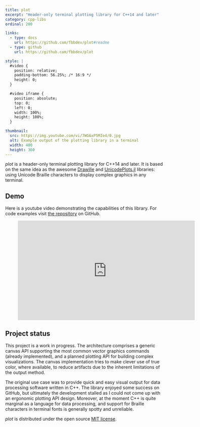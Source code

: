 ```yaml
---
title: plot
excerpt: "Header-only terminal plotting library for C++14 and later"
category: cpp-libs
ordinal: 200

links:
  - type: docs
    url: https://github.com/fbbdev/plot#readme
  - type: github
    url: https://github.com/fbbdev/plot

style: |
  #video {
    position: relative;
    padding-bottom: 56.25%; /* 16:9 */
    height: 0;
  }

  #video iframe {
    position: absolute;
    top: 0;
    left: 0;
    width: 100%;
    height: 100%;
  }

thumbnail:
  src: https://img.youtube.com/vi/7WG6xP5MIe4/0.jpg
  alt: Example output of the plotting library in a terminal
  width: 480
  height: 360
---
```


_plot_ is a header-only terminal plotting library for C++14 and later. It is
based on the same idea as the awesome [Drawille](https://github.com/asciimoo/drawille)
and [UnicodePlots.jl](https://github.com/JuliaPlots/UnicodePlots.jl) libraries:
using Unicode Braille characters to display complex graphics in any terminal.

## Demo

Here is a youtube video demonstrating the capabilities of this library. For code
examples visit [the repository](https://github.com/fbbdev/plot/tree/master/examples)
on GitHub.

<figure id="video">
  <iframe width="560" height="315" src="https://www.youtube-nocookie.com/embed/7WG6xP5MIe4" title="YouTube video player" frameborder="0" allow="accelerometer; autoplay; clipboard-write; encrypted-media; gyroscope; picture-in-picture; web-share" allowfullscreen></iframe>
</figure>

## Project status

This project is a work in progress. The architecture comprises a generic canvas
API supporting the most common vector graphics commands (already implemented),
and a planned plotting API for building complex visualizations. The canvas
implementation tries to make clever use of true color, where available, to
reduce artifacts due to the inherent limitations of the output method.

The original use case was to provide quick and easy visual output for data
processing software written in C++. The library enjoyed some success on GitHub,
but ultimately the development stalled as I could not come up with an ergonomic
plotting API design. Moreover, at the moment C++ is quite marginal as a
language for data processing, and support for Braille characters in terminal
fonts is generally spotty and unreliable.

_plot_ is distributed under the open source [MIT license](https://github.com/fbbdev/plot/blob/master/LICENSE).
